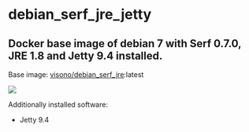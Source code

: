 # debian_serf_jre_jetty
## Docker base image of debian 7 with Serf 0.7.0, JRE 1.8 and Jetty 9.4 installed.

Base image: [visono/debian_serf_jre][1]:latest

[![](https://badge.imagelayers.io/visono/debian_serf_jre_jetty:latest.svg)](https://imagelayers.io/?images=visono/debian_serf_jre_jetty:latest 'Get your own badge on imagelayers.io')

Additionally installed software:

- Jetty 9.4


  [1]: https://registry.hub.docker.com/u/visono/debian_serf_jre/
